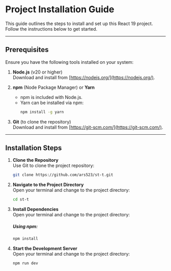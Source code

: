 # Project Installation Guide

This guide outlines the steps to install and set up this React 19 project. Follow the instructions below to get started.

---

## Prerequisites

Ensure you have the following tools installed on your system:

1. **Node.js** (v20 or higher)  
   Download and install from [https://nodejs.org/](https://nodejs.org/).

2. **npm** (Node Package Manager) or **Yarn**

   - npm is included with Node.js.
   - Yarn can be installed via npm:
     ```bash
     npm install -g yarn
     ```

3. **Git** (to clone the repository)  
   Download and install from [https://git-scm.com/](https://git-scm.com/).

---

## Installation Steps

1. **Clone the Repository**  
   Use Git to clone the project repository:

   ```bash
   git clone https://github.com/ars523/st-t.git
   ```

2. **Navigate to the Project Directory**  
   Open your terminal and change to the project directory:

   ```bash
   cd st-t

   ```

3. **Install Dependencies**  
   Open your terminal and change to the project directory:

   ##### Using npm:

   ```bash
   npm install

   ```

4. **Start the Development Server**  
   Open your terminal and change to the project directory:
   ```bash
   npm run dev
   ```
